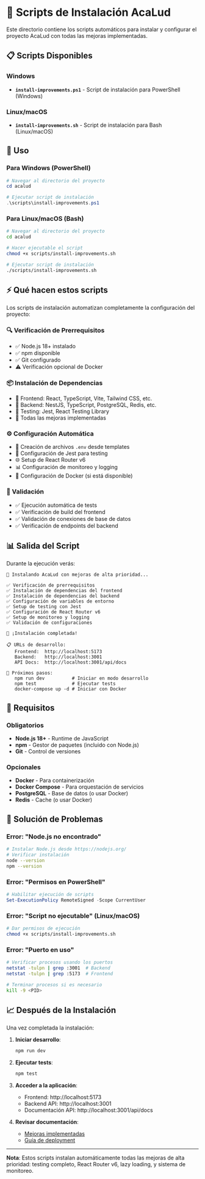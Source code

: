 # 🔧 Scripts de Instalación AcaLud

Este directorio contiene los scripts automáticos para instalar y configurar el proyecto AcaLud con todas las mejoras implementadas.

## 📋 Scripts Disponibles

### Windows
- **`install-improvements.ps1`** - Script de instalación para PowerShell (Windows)

### Linux/macOS  
- **`install-improvements.sh`** - Script de instalación para Bash (Linux/macOS)

## 🚀 Uso

### Para Windows (PowerShell)
```powershell
# Navegar al directorio del proyecto
cd acalud

# Ejecutar script de instalación
.\scripts\install-improvements.ps1
```

### Para Linux/macOS (Bash)
```bash
# Navegar al directorio del proyecto
cd acalud

# Hacer ejecutable el script
chmod +x scripts/install-improvements.sh

# Ejecutar script de instalación
./scripts/install-improvements.sh
```

## ⚡ Qué hacen estos scripts

Los scripts de instalación automatizan completamente la configuración del proyecto:

### 🔍 Verificación de Prerrequisitos
- ✅ Node.js 18+ instalado
- ✅ npm disponible
- ✅ Git configurado
- ⚠️ Verificación opcional de Docker

### 📦 Instalación de Dependencias
- 📱 Frontend: React, TypeScript, Vite, Tailwind CSS, etc.
- 🔧 Backend: NestJS, TypeScript, PostgreSQL, Redis, etc.
- 🧪 Testing: Jest, React Testing Library
- 🎯 Todas las mejoras implementadas

### ⚙️ Configuración Automática
- 📄 Creación de archivos `.env` desde templates
- 🔧 Configuración de Jest para testing
- 🌐 Setup de React Router v6
- 📊 Configuración de monitoreo y logging
- 🐳 Configuración de Docker (si está disponible)

### 🧪 Validación
- ✅ Ejecución automática de tests
- ✅ Verificación de build del frontend
- ✅ Validación de conexiones de base de datos
- ✅ Verificación de endpoints del backend

## 📊 Salida del Script

Durante la ejecución verás:

```
🎯 Instalando AcaLud con mejoras de alta prioridad...

✅ Verificación de prerrequisitos
✅ Instalación de dependencias del frontend  
✅ Instalación de dependencias del backend
✅ Configuración de variables de entorno
✅ Setup de testing con Jest
✅ Configuración de React Router v6
✅ Setup de monitoreo y logging
✅ Validación de configuraciones

🎉 ¡Instalación completada!

📋 URLs de desarrollo:
   Frontend:  http://localhost:5173
   Backend:   http://localhost:3001
   API Docs:  http://localhost:3001/api/docs

📝 Próximos pasos:
   npm run dev          # Iniciar en modo desarrollo
   npm test             # Ejecutar tests
   docker-compose up -d # Iniciar con Docker
```

## 🔧 Requisitos

### Obligatorios
- **Node.js 18+** - Runtime de JavaScript
- **npm** - Gestor de paquetes (incluido con Node.js)
- **Git** - Control de versiones

### Opcionales
- **Docker** - Para containerización
- **Docker Compose** - Para orquestación de servicios
- **PostgreSQL** - Base de datos (o usar Docker)
- **Redis** - Cache (o usar Docker)

## 🐛 Solución de Problemas

### Error: "Node.js no encontrado"
```bash
# Instalar Node.js desde https://nodejs.org/
# Verificar instalación
node --version
npm --version
```

### Error: "Permisos en PowerShell"
```powershell
# Habilitar ejecución de scripts
Set-ExecutionPolicy RemoteSigned -Scope CurrentUser
```

### Error: "Script no ejecutable" (Linux/macOS)
```bash
# Dar permisos de ejecución
chmod +x scripts/install-improvements.sh
```

### Error: "Puerto en uso"
```bash
# Verificar procesos usando los puertos
netstat -tulpn | grep :3001  # Backend
netstat -tulpn | grep :5173  # Frontend

# Terminar procesos si es necesario
kill -9 <PID>
```

## 📈 Después de la Instalación

Una vez completada la instalación:

1. **Iniciar desarrollo**:
   ```bash
   npm run dev
   ```

2. **Ejecutar tests**:
   ```bash
   npm test
   ```

3. **Acceder a la aplicación**:
   - Frontend: http://localhost:5173
   - Backend API: http://localhost:3001
   - Documentación API: http://localhost:3001/api/docs

4. **Revisar documentación**:
   - [Mejoras implementadas](../docs/MEJORAS_IMPLEMENTADAS.md)
   - [Guía de deployment](../docs/DEPLOY.md)

---

**Nota**: Estos scripts instalan automáticamente todas las mejoras de alta prioridad: testing completo, React Router v6, lazy loading, y sistema de monitoreo.
